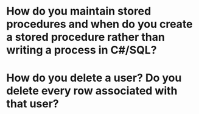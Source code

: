 # How do you maintain stored procedures and when do you create a stored procedure rather than writing a process in C#/SQL?

# How do you delete a user? Do you delete every row associated with that user?
